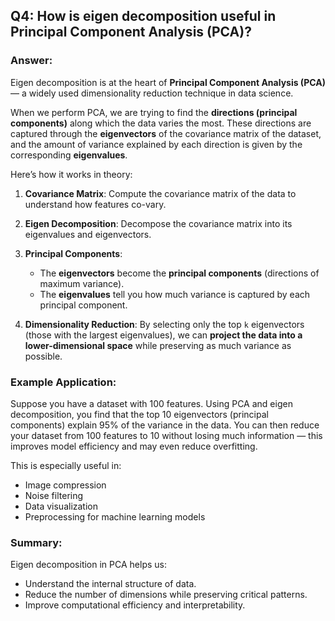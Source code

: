 ## Q4: How is eigen decomposition useful in Principal Component Analysis (PCA)?

### Answer:

Eigen decomposition is at the heart of **Principal Component Analysis (PCA)** — a widely used dimensionality reduction technique in data science.

When we perform PCA, we are trying to find the **directions (principal components)** along which the data varies the most. These directions are captured through the **eigenvectors** of the covariance matrix of the dataset, and the amount of variance explained by each direction is given by the corresponding **eigenvalues**.

Here’s how it works in theory:

1. **Covariance Matrix**: Compute the covariance matrix of the data to understand how features co-vary.

2. **Eigen Decomposition**: Decompose the covariance matrix into its eigenvalues and eigenvectors.

3. **Principal Components**: 
   - The **eigenvectors** become the **principal components** (directions of maximum variance).
   - The **eigenvalues** tell you how much variance is captured by each principal component.

4. **Dimensionality Reduction**: By selecting only the top `k` eigenvectors (those with the largest eigenvalues), we can **project the data into a lower-dimensional space** while preserving as much variance as possible.

### Example Application:

Suppose you have a dataset with 100 features. Using PCA and eigen decomposition, you find that the top 10 eigenvectors (principal components) explain 95% of the variance in the data. You can then reduce your dataset from 100 features to 10 without losing much information — this improves model efficiency and may even reduce overfitting.

This is especially useful in:
- Image compression
- Noise filtering
- Data visualization
- Preprocessing for machine learning models

### Summary:
Eigen decomposition in PCA helps us:
- Understand the internal structure of data.
- Reduce the number of dimensions while preserving critical patterns.
- Improve computational efficiency and interpretability.
